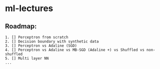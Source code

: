 # ml-lectures

## Roadmap:
    1. [] Perceptron from scratch
    2. [] Decision boundary with synthetic data
    3. [] Perceptron vs Adaline (SGD)
    4. [] Perceptron vs Adaline vs MB-SGD (Adaline +) vs Shuffled vs non-shuffled
    5. [] Multi layer NN
    ...
